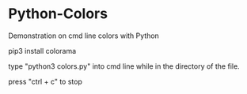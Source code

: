 # Python-Colors
Demonstration on cmd line colors with Python

pip3 install colorama

type "python3 colors.py" into cmd line while in the directory of the file.

press "ctrl + c" to stop
